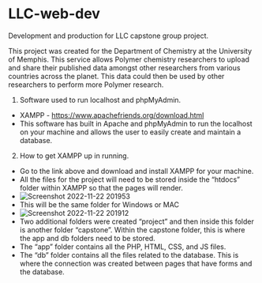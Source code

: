 # LLC-web-dev
Development and production for LLC capstone group project.

This project was created for the Department of Chemistry at the University of Memphis. This service allows Polymer chemistry researchers to upload and share their published data amongst other researchers from various countries across the planet. This data could then be used by other researchers to perform more Polymer research.

1.	Software used to run localhost and phpMyAdmin.
*	XAMPP - https://www.apachefriends.org/download.html
*	This software has built in Apache and phpMyAdmin to run the localhost on your machine and allows the user to easily create and maintain a database.

2.	How to get XAMPP up in running.
*	Go to the link above and download and install XAMPP for your machine.
*	All the files for the project will need to be stored inside the “htdocs” folder within XAMPP so that the pages will render.
*	![Screenshot 2022-11-22 201953](https://user-images.githubusercontent.com/98065056/203457692-dff99bbb-1bd4-48bd-ba08-a554c5f58ce9.png)
*	This will be the same folder for Windows or MAC
*	![Screenshot 2022-11-22 201912](https://user-images.githubusercontent.com/98065056/203457752-e62d3f6f-d021-4dc3-a038-dd8daaa25884.png) 
*	Two additional folders were created “project” and then inside this folder is another folder “capstone”. Within the capstone folder, this is where the app and db folders need to be stored.
*	The “app” folder contains all the PHP, HTML, CSS, and JS files.
*	The “db” folder contains all the files related to the database. This is where the connection was created between pages that have forms and the database.

